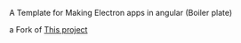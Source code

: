 A Template for Making Electron apps in angular (Boiler plate)




a Fork of [This project](https://github.com/maximegris/angular-electron)
